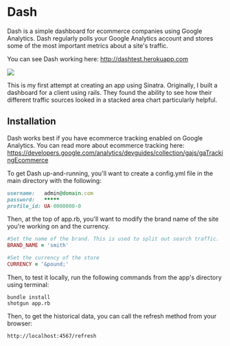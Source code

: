 Dash
====

Dash is a simple dashboard for ecommerce companies using Google Analytics. Dash regularly polls your Google Analytics account and stores some of the most important metrics about a site's traffic.

You can see Dash working here: http://dashtest.herokuapp.com

![](https://dl.dropbox.com/u/11299300/dash_v1.png)

This is my first attempt at creating an app using Sinatra. Originally, I built a dashboard for a client using rails. They found the ability to see how their different traffic sources looked in a stacked area chart particularly helpful.

## Installation

Dash works best if you have ecommerce tracking enabled on Google Analytics. You can read more about ecommerce tracking here: https://developers.google.com/analytics/devguides/collection/gajs/gaTrackingEcommerce

To get Dash up-and-running, you'll want to create a config.yml file in the main directory with the following:

```ruby
username:   admin@domain.com
password:   *****
profile_id: UA-0000000-0
```

Then, at the top of app.rb, you'll want to modify the brand name of the site you're working on and the currency.

```ruby
#Set the name of the brand. This is used to split out search traffic.
BRAND_NAME = 'smith'

#Set the currency of the store
CURRENCY = '&pound;'
```

Then, to test it locally, run the following commands from the app's directory using terminal:

```
bundle install
shotgun app.rb
```

Then, to get the historical data, you can call the refresh method from your browser:

`http://localhost:4567/refresh`
